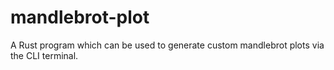 # mandlebrot-plot
A Rust program which can be used to generate custom mandlebrot plots via the CLI terminal. 

